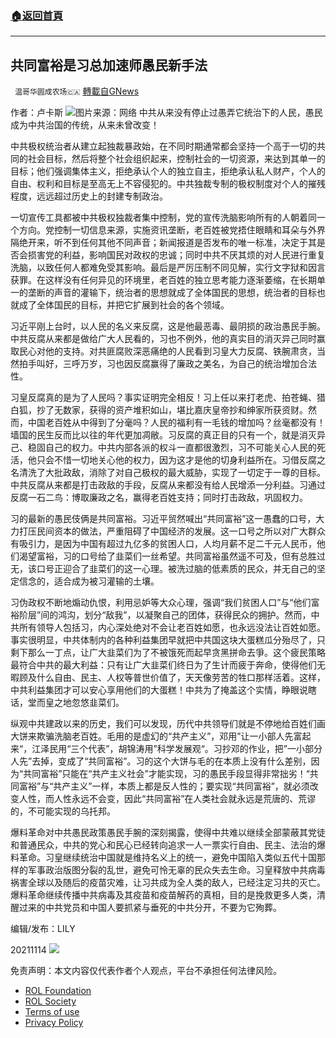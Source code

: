 ###  [:house:返回首頁](https://github.com/ourhimalayas/txt)
---


## 共同富裕是习总加速师愚民新手法
` 温哥华圆成农场🇨🇦` [轉載自GNews](https://gnews.org/zh-hans/1663589/)

作者：卢卡斯
![](https://assets.gnews.org/wp-content/uploads/2021/11/66874.png)图片来源：网络
中共从来没有停止过愚弄它统治下的人民，愚民成为中共治国的传统，从来未曾改变！

中共极权统治者从建立起独裁暴政始，在不同时期通常都会坚持一个高于一切的共同的社会目标，然后将整个社会组织起来，控制社会的一切资源，来达到其单一的目标；他们强调集体主义，拒绝承认个人的独立自主，拒绝承认私人财产，个人的自由、权利和目标是至高无上不容侵犯的。中共独裁专制的极权制度对个人的摧残程度，远远超过历史上的封建专制政治。

一切宣传工具都被中共极权独裁者集中控制，党的宣传洗脑影响所有的人朝着同一个方向。党控制一切信息来源，实施资讯垄断，老百姓被党捂住眼睛和耳朵与外界隔绝开来，听不到任何其他不同声音；新闻报道是否发布的唯一标准，决定于其是否会损害党的利益，影响国民对政权的忠诚；同时中共不厌其烦的对人民进行重复洗脑，以致任何人都难免受其影响。最后是严厉压制不同见解，实行文字狱和因言获罪。在这样没有任何异见的环境里，老百姓的独立思考能力逐渐萎缩，在长期单一的垄断的声音的灌输下，统治者的思想就成了全体国民的思想，统治者的目标也就成了全体国民的目标，并把它扩展到社会的各个领域。

习近平刚上台时，以人民的名义来反腐，这是他最恶毒、最阴损的政治愚民手腕。中共反腐从来都是做给广大人民看的，习也不例外，他的真实目的消灭异己同时赢取民心对他的支持。对共匪腐败深恶痛绝的人民看到习皇大力反腐、铁腕肃贪，当然拍手叫好，三呼万岁，习也因反腐赢得了廉政之美名，为自己的统治增加合法性。

习皇反腐真的是为了人民吗？事实证明完全相反！习上任以来打老虎、拍苍蝇、猎白狐，抄了无数家，获得的资产堆积如山，堪比嘉庆皇帝抄和绅家所获资财。然而，中国老百姓从中得到了分毫吗？人民的福利有一毛钱的增加吗？丝毫都没有！墙国的民生反而比以往的年代更加凋敝。习反腐的真正目的只有一个，就是消灭异己、稳固自己的权力。中共内部各派的权斗一直都很激烈，习不可能关心人民的死活，他只会不惜一切地关心他的权力，因为这才是他的切身利益所在。习借反腐之名清洗了大批政敌，消除了对自己极权的最大威胁，实现了一切定于一尊的目标。中共反腐从来都是打击政敌的手段，反腐从来都没有给人民增添一分利益。习通过反腐一石二鸟：博取廉政之名，赢得老百姓支持；同时打击政敌，巩固权力。

习的最新的愚民伎俩是共同富裕。习近平贸然喊出“共同富裕”这一愚蠢的口号，大力打压民间资本的做法，严重阻碍了中国经济的发展。这一口号之所以对广大群众有吸引力，是因为中国有超过九亿多的贫困人口，人均月薪不足二千元人民币，他们渴望富裕，习的口号给了韭菜们一丝希望。共同富裕虽然遥不可及，但有总胜过无，该口号正迎合了韭菜们的这一心理。被洗过脑的低素质的民众，并无自己的坚定信念的，适合成为被习灌输的土壤。

习伪政权不断地煽动仇恨，利用忌妒等大众心理，强调“我们贫困人口”与“他们富裕阶层”间的鸿沟，划分“敌我”，以凝聚自己的团体，获得民众的拥护。然而，中共所有领导人包括习，内心深处绝对不会让老百姓如愿，也永远没法让百姓如愿。事实很明显，中共体制内的各种利益集团早就把中共国这块大蛋糕瓜分殆尽了，只剩下那么一丁点，让广大韭菜们为了不被饿死而起早贪黑拼命去爭。这个疲民策略最符合中共的最大利益：只有让广大韭菜们终日为了生计而疲于奔命，使得他们无暇顾及什么自由、民主、人权等普世价值了，天天像劳苦的牲口那样活着。这样，中共利益集团才可以安心享用他们的大蛋糕！中共为了掩盖这个实情，睁眼说瞎话，堂而皇之地忽悠韭菜们。

纵观中共建政以来的历史，我们可以发现，历代中共领导们就是不停地给百姓们画大饼来欺骗洗脑老百姓。毛用的是虚幻的“共产主义”，邓用”让一小部人先富起来“，江泽民用“三个代表”，胡锦涛用”科学发展观“。习抄邓的作业，把”一小部分人先”去掉，变成了“共同富裕”。习的这个大饼与毛的在本质上没有什么差别，因为“共同富裕”只能在“共产主义社会”才能实现，习的愚民手段显得非常拙劣！“共同富裕”与“共产主义”一样，本质上都是反人性的；要实现“共同富裕”，就必须改变人性，而人性永远不会变，因此“共同富裕”在人类社会就永远是荒唐的、荒谬的，不可能实现的乌托邦。

爆料革命对中共愚民政策愚民手腕的深刻揭露，使得中共难以继续全部蒙蔽其党徒和普通民众，中共的党心和民心已经转向追求一人一票实行自由、民主、法治的爆料革命。习皇继续统治中国就是维持名义上的统一，避免中国陷入类似五代十国那样的军事政治版图分裂的乱世，避免可怜无辜的民众失去生命。习皇释放中共病毒祸害全球以及随后的疫苗灾难，让习共成为全人类的敌人，已经注定习共的灭亡。爆料革命继续传播中共病毒及其疫苗和疫苗解药的真相，目的是挽救更多人类，清醒过来的中共党员和中国人要抓紧与垂死的中共分开，不要为它殉葬。

编辑/发布：LILY

20211114
![](https://assets.gnews.org/wp-content/uploads/2021/08/WhatsApp-Image-2021-03-19-at-8.52.30-PM.jpeg)
 

免责声明：本文内容仅代表作者个人观点，平台不承担任何法律风险。

- [ROL Foundation](https://rolfoundation.org/)
- [ROL Society](https://rolsociety.org/)
- [Terms of use](https://gnews.org/terms-of-use-3/)
- [Privacy Policy](https://gnews.org/privacy-policy/)
